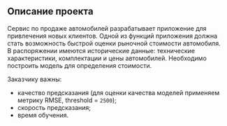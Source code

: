 ## Описание проекта

Сервис по продаже автомобилей разрабатывает приложение для привлечения новых клиентов. Одной из функций приложения должна стать возможность быстрой оценки рыночной стоимости автомобиля.<br>
В распоряжении имеются исторические данные: технические характеристики, комплектации и цены автомобилей. Необходимо построить модель для определения стоимости. 

Заказчику важны:
- качество предсказания (для оценки качества моделей применяем метрику RMSE, threshold = `2500`);
- скорость предсказания;
- время обучения.
